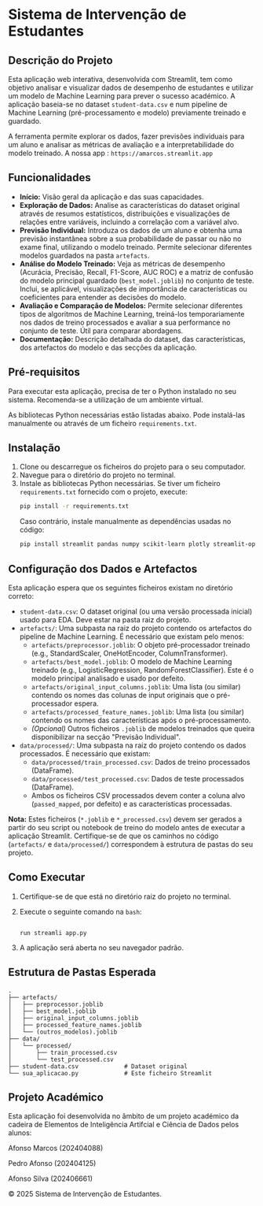 
# Sistema de Intervenção de Estudantes


## Descrição do Projeto

Esta aplicação web interativa, desenvolvida com Streamlit, tem como objetivo analisar e visualizar dados de desempenho de estudantes e utilizar um modelo de Machine Learning para prever o sucesso académico. A aplicação baseia-se no dataset `student-data.csv` e num pipeline de Machine Learning (pré-processamento e modelo) previamente treinado e guardado.

A ferramenta permite explorar os dados, fazer previsões individuais para um aluno e analisar as métricas de avaliação e a interpretabilidade do modelo treinado.
A nossa app : `https://amarcos.streamlit.app`

## Funcionalidades

*   **Início:** Visão geral da aplicação e das suas capacidades.
*   **Exploração de Dados:** Analise as características do dataset original através de resumos estatísticos, distribuições e visualizações de relações entre variáveis, incluindo a correlação com a variável alvo.
*   **Previsão Individual:** Introduza os dados de um aluno e obtenha uma previsão instantânea sobre a sua probabilidade de passar ou não no exame final, utilizando o modelo treinado. Permite selecionar diferentes modelos guardados na pasta `artefacts`.
*   **Análise do Modelo Treinado:** Veja as métricas de desempenho (Acurácia, Precisão, Recall, F1-Score, AUC ROC) e a matriz de confusão do modelo principal guardado (`best_model.joblib`) no conjunto de teste. Inclui, se aplicável, visualizações de importância de características ou coeficientes para entender as decisões do modelo.
*   **Avaliação e Comparação de Modelos:** Permite selecionar diferentes tipos de algoritmos de Machine Learning, treiná-los temporariamente nos dados de treino processados e avaliar a sua performance no conjunto de teste. Útil para comparar abordagens.
*   **Documentação:** Descrição detalhada do dataset, das características, dos artefactos do modelo e das secções da aplicação.

## Pré-requisitos

Para executar esta aplicação, precisa de ter o Python instalado no seu sistema. Recomenda-se a utilização de um ambiente virtual.

As bibliotecas Python necessárias estão listadas abaixo. Pode instalá-las manualmente ou através de um ficheiro `requirements.txt`.

## Instalação

1.  Clone ou descarregue os ficheiros do projeto para o seu computador.
2.  Navegue para o diretório do projeto no terminal.
3.  Instale as bibliotecas Python necessárias. Se tiver um ficheiro `requirements.txt` fornecido com o projeto, execute:
    ```bash
    pip install -r requirements.txt
    ```
    Caso contrário, instale manualmente as dependências usadas no código:
    ```bash
    pip install streamlit pandas numpy scikit-learn plotly streamlit-option-menu joblib
    ```

## Configuração dos Dados e Artefactos

Esta aplicação espera que os seguintes ficheiros existam no diretório correto:

*   `student-data.csv`: O dataset original (ou uma versão processada inicial) usado para EDA. Deve estar na pasta raiz do projeto.
*   `artefacts/`: Uma subpasta na raiz do projeto contendo os artefactos do pipeline de Machine Learning. É necessário que existam pelo menos:
    *   `artefacts/preprocessor.joblib`: O objeto pré-processador treinado (e.g., StandardScaler, OneHotEncoder, ColumnTransformer).
    *   `artefacts/best_model.joblib`: O modelo de Machine Learning treinado (e.g., LogisticRegression, RandomForestClassifier). Este é o modelo principal analisado e usado por defeito.
    *   `artefacts/original_input_columns.joblib`: Uma lista (ou similar) contendo os nomes das colunas de input originais que o pré-processador espera.
    *   `artefacts/processed_feature_names.joblib`: Uma lista (ou similar) contendo os nomes das características após o pré-processamento.
    *   *(Opcional)* Outros ficheiros `.joblib` de modelos treinados que queira disponibilizar na secção "Previsão Individual".
*   `data/processed/`: Uma subpasta na raiz do projeto contendo os dados processados. É necessário que existam:
    *   `data/processed/train_processed.csv`: Dados de treino processados (DataFrame).
    *   `data/processed/test_processed.csv`: Dados de teste processados (DataFrame).
    *   Ambos os ficheiros CSV processados devem conter a coluna alvo (`passed_mapped`, por defeito) e as características processadas.

**Nota:** Estes ficheiros (`*.joblib` e `*_processed.csv`) devem ser gerados a partir do seu script ou notebook de treino do modelo antes de executar a aplicação Streamlit. Certifique-se de que os caminhos no código (`artefacts/` e `data/processed/`) correspondem à estrutura de pastas do seu projeto.

## Como Executar

1.  Certifique-se de que está no diretório raiz do projeto no terminal.
2.  Execute o seguinte comando na `bash`:
       ```

    run streamli app.py
    ```
    
3.  A aplicação será aberta no seu navegador padrão.

## Estrutura de Pastas Esperada

```
.
├── artefacts/
│   ├── preprocessor.joblib
│   ├── best_model.joblib
│   ├── original_input_columns.joblib
│   ├── processed_feature_names.joblib
│   └── (outros_modelos).joblib  
├── data/
│   └── processed/
│       ├── train_processed.csv
│       └── test_processed.csv
├── student-data.csv             # Dataset original
└── sua_aplicacao.py             # Este ficheiro Streamlit
```

## Projeto Académico

Esta aplicação foi desenvolvida no âmbito de um projeto académico da cadeira de Elementos de Inteligência Artifcial e Ciência de Dados pelos alunos:

Afonso Marcos (202404088)

Pedro Afonso (202404125)

Afonso Silva (202406661)


© 2025 Sistema de Intervenção de Estudantes.
